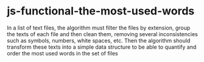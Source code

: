 # js-functional-the-most-used-words
In a list of text files, the algorithm must filter the files by extension, group the texts of each file and then clean them, removing several inconsistencies such as symbols, numbers, white spaces, etc. Then the algorithm should transform these texts into a simple data structure to be able to quantify and order the most used words in the set of files
